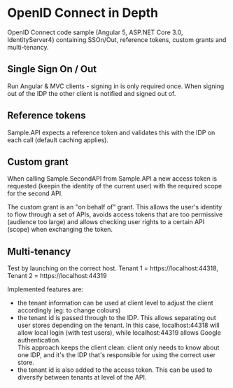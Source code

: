 # OpenID Connect in Depth
OpenID Connect code sample (Angular 5, ASP.NET Core 3.0, IdentityServer4) containing SSOn/Out, reference tokens, custom grants and multi-tenancy.  

## Single Sign On / Out 
Run Angular & MVC clients - signing in is only required once.   When signing out of the IDP the other client is notified and signed out of.

## Reference tokens
Sample.API expects a reference token and validates this with the IDP on each call (default caching applies).

## Custom grant
When calling Sample.SecondAPI from Sample.API a new access token is requested (keepin the identity of the current user) with the required scope for the second API.  

The custom grant is an "on behalf of" grant.  This allows the user's identity to flow through a set of APIs, avoids access tokens that are too permissive (audience too large) and allows checking user rights to a certain API (scope) when exchanging the token.

## Multi-tenancy
Test by launching on the correct host.  Tenant 1 = https://localhost:44318, Tenant 2 = https://localhost:44319

Implemented features are:
- the tenant information can be used at client level to adjust the client accordingly (eg: to change colours)
- the tenant id is passed through to the IDP.  This allows separating out user stores depending on the tenant.  In this case, localhost:44318 will allow local login (with test users), while localhost:44319 allows Google authentication.  
This approach keeps the client clean: client only needs to know about one IDP, and it's the IDP that's responsible for using the correct user store.
- the tenant id is also added to the access token.  This can be used to diversify between tenants at level of the API.
